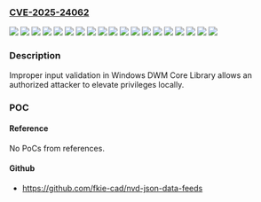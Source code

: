 ### [CVE-2025-24062](https://cve.mitre.org/cgi-bin/cvename.cgi?name=CVE-2025-24062)
![](https://img.shields.io/static/v1?label=Product&message=Windows%2010%20Version%2021H2&color=blue)
![](https://img.shields.io/static/v1?label=Product&message=Windows%2010%20Version%2022H2&color=blue)
![](https://img.shields.io/static/v1?label=Product&message=Windows%2011%20Version%2023H2&color=blue)
![](https://img.shields.io/static/v1?label=Product&message=Windows%2011%20Version%2024H2&color=blue)
![](https://img.shields.io/static/v1?label=Product&message=Windows%2011%20version%2022H2&color=blue)
![](https://img.shields.io/static/v1?label=Product&message=Windows%2011%20version%2022H3&color=blue)
![](https://img.shields.io/static/v1?label=Product&message=Windows%20Server%202022%2C%2023H2%20Edition%20(Server%20Core%20installation)&color=blue)
![](https://img.shields.io/static/v1?label=Product&message=Windows%20Server%202022&color=blue)
![](https://img.shields.io/static/v1?label=Product&message=Windows%20Server%202025%20(Server%20Core%20installation)&color=blue)
![](https://img.shields.io/static/v1?label=Product&message=Windows%20Server%202025&color=blue)
![](https://img.shields.io/static/v1?label=Version&message=10.0.19043.0%3C%2010.0.19044.5737%20&color=brighgreen)
![](https://img.shields.io/static/v1?label=Version&message=10.0.19045.0%3C%2010.0.19045.5737%20&color=brighgreen)
![](https://img.shields.io/static/v1?label=Version&message=10.0.20348.0%3C%2010.0.20348.3454%20&color=brighgreen)
![](https://img.shields.io/static/v1?label=Version&message=10.0.22621.0%3C%2010.0.22621.5191%20&color=brighgreen)
![](https://img.shields.io/static/v1?label=Version&message=10.0.22631.0%3C%2010.0.22621.5191%20&color=brighgreen)
![](https://img.shields.io/static/v1?label=Version&message=10.0.22631.0%3C%2010.0.22631.5191%20&color=brighgreen)
![](https://img.shields.io/static/v1?label=Version&message=10.0.25398.0%3C%2010.0.25398.1551%20&color=brighgreen)
![](https://img.shields.io/static/v1?label=Version&message=10.0.26100.0%3C%2010.0.26100.3775%20&color=brighgreen)
![](https://img.shields.io/static/v1?label=Vulnerability&message=CWE-20%3A%20Improper%20Input%20Validation&color=brighgreen)

### Description

Improper input validation in Windows DWM Core Library allows an authorized attacker to elevate privileges locally.

### POC

#### Reference
No PoCs from references.

#### Github
- https://github.com/fkie-cad/nvd-json-data-feeds

